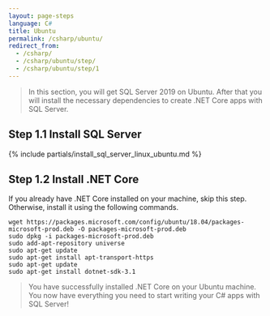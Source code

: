 ```yaml
---
layout: page-steps
language: C#
title: Ubuntu
permalink: /csharp/ubuntu/
redirect_from:
  - /csharp/
  - /csharp/ubuntu/step/
  - /csharp/ubuntu/step/1
---
```


> In this section, you will get SQL Server 2019 on Ubuntu. After that you will install the necessary dependencies to create .NET Core apps with SQL Server.

## Step 1.1 Install SQL Server

{% include partials/install_sql_server_linux_ubuntu.md %}

## Step 1.2 Install .NET Core

If you already have .NET Core installed on your machine, skip this step. Otherwise, install it using the following commands.

```terminal
wget https://packages.microsoft.com/config/ubuntu/18.04/packages-microsoft-prod.deb -O packages-microsoft-prod.deb
sudo dpkg -i packages-microsoft-prod.deb
sudo add-apt-repository universe
sudo apt-get update
sudo apt-get install apt-transport-https
sudo apt-get update
sudo apt-get install dotnet-sdk-3.1
```

> You have successfully installed .NET Core on your Ubuntu machine. You now have everything you need to start writing your C# apps with SQL Server!
